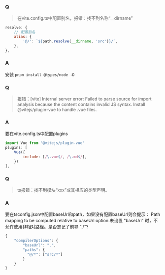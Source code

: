 ### Q
> 在vite.config.ts中配置别名，报错：找不到名称“__dirname”
```js
resolve: {
    // 配置别名
    alias: {
        '@/': `${path.resolve(__dirname, 'src')}/`,
    },
},
```
### A
安装 `pnpm install @types/node -D`


### Q
> 报错：[vite] Internal server error: Failed to parse source for import analysis because the content contains invalid JS syntax. Install @vitejs/plugin-vue to handle .vue files.

### A
要在vite.config.ts中配置plugins
```js
import Vue from '@vitejs/plugin-vue'
plugins: [ 
    Vue({
        include: [/\.vue$/, /\.md$/],
    })
],
```
### Q
> ts报错：找不到模块“xxx”或其相应的类型声明。

### A
要在tsconfig.json中配置baseUrl和path，如果没有配置baseUrl则会提示：
Path mapping to be computed relative to baseUrl option.未设置 "baseUrl" 时，不允许使用非相对路径。是否忘记了前导 "./"?
```js
{
    "compilerOptions": {
        "baseUrl": ".",
        "paths": {
          "@/*": ["src/*"]
        }
    }
}
```

